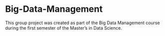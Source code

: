 # Big-Data-Management
This group project was created as part of the Big Data Management course during the first semester of the Master’s in Data Science.

